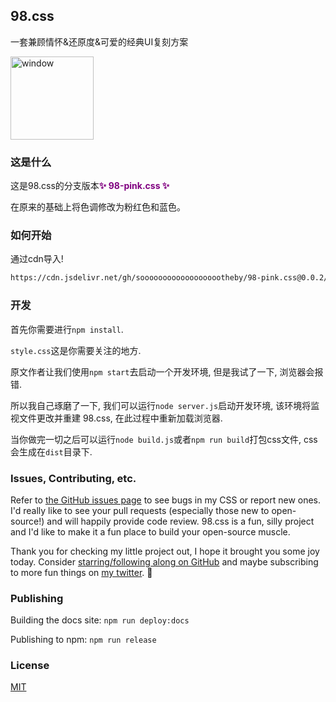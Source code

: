 ## 98.css

一套兼顾情怀&还原度&可爱的经典UI复刻方案

<img alt="window" src="https://cdn.jsdelivr.net/gh/sooooooooooooooooootheby/98-pink.css@0.0.2/docs/window.png" height="133">

### 这是什么

这是98.css的分支版本<strong style="color: purple">✨ 98-pink.css ✨</strong>

在原来的基础上将色调修改为粉红色和蓝色。

### 如何开始

通过cdn导入!

```bash
https://cdn.jsdelivr.net/gh/sooooooooooooooooootheby/98-pink.css@0.0.2/css/98-pink.css
```

### 开发

首先你需要进行`npm install`.

`style.css`这是你需要关注的地方.

原文作者让我们使用`npm start`去启动一个开发环境, 但是我试了一下, 浏览器会报错.

所以我自己琢磨了一下, 我们可以运行`node server.js`启动开发环境, 该环境将监视文件更改并重建 98.css, 在此过程中重新加载浏览器.

当你做完一切之后可以运行`node build.js`或者`npm run build`打包css文件, css会生成在`dist`目录下.

### Issues, Contributing, etc.

Refer to [the GitHub issues page](https://github.com/jdan/98.css/issues) to see bugs in my CSS or report new ones. I'd really like to see your pull requests (especially those new to open-source!) and will happily provide code review. 98.css is a fun, silly project and I'd like to make it a fun place to build your open-source muscle.

Thank you for checking my little project out, I hope it brought you some joy today. Consider [starring/following along on GitHub](https://github.com/jdan/98.css/stargazers) and maybe subscribing to more fun things on [my twitter](https://twitter.com/jdan). 👋

### Publishing

Building the docs site: `npm run deploy:docs`

Publishing to npm: `npm run release`

### License

[MIT](https://github.com/jdan/98.css/blob/main/LICENSE)